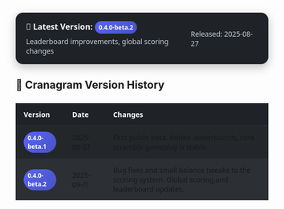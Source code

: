 <style>
  .version-table {
    width: 100%;
    border-collapse: collapse;
    margin: 24px 0;
    font-family: system-ui, -apple-system, Segoe UI, Roboto, Arial, sans-serif;
    font-size: 14px;
  }
  .version-table th, .version-table td {
    padding: 12px 16px;
    text-align: left;
    border-bottom: 1px solid #2f3136;
  }
  .version-table th {
    background: #1f2227;
    color: #fff;
    font-weight: 700;
  }
  .version-table tr:nth-child(even) {
    background: #2c2f33;
  }
  .version-table tr:nth-child(odd) {
    background: #23272a;
  }
  .version-badge {
    display: inline-block;
    padding: 4px 8px;
    border-radius: 999px;
    font-size: 12px;
    font-weight: 600;
    color: #fff;
  }
  .badge-beta   { background: linear-gradient(135deg, #5865F2, #4752C4); }
  .badge-stable { background: linear-gradient(135deg, #43B581, #2E8B57); }
  .badge-upcoming { background: linear-gradient(135deg, #FAA61A, #E67E22); }
  .badge-release { background: linear-gradient(135deg, #9B59B6, #6D3C91); }

    .latest-version {
    display: flex;
    align-items: center;
    justify-content: space-between;
    background: #1f2227;
    border: 1px solid #2f3136;
    border-radius: 14px;
    padding: 16px 20px;
    margin: 20px 0;
    box-shadow: 0 6px 18px rgba(0,0,0,.25);
    font-family: system-ui, -apple-system, Segoe UI, Roboto, Arial, sans-serif;
  }
  .latest-info {
    display: flex;
    flex-direction: column;
    gap: 6px;
  }
  .latest-title {
    font-size: 16px;
    font-weight: 700;
    color: #fff;
    margin: 0;
  }
  .latest-desc {
    font-size: 14px;
    color: #c9d1d9;
    margin: 0;
  }
</style>

<div class="latest-version">
  <div class="latest-info">
    <p class="latest-title">🚀 Latest Version: <span class="version-badge badge-beta">0.4.0-beta.2</span></p>
    <p class="latest-desc">Leaderboard improvements, global scoring changes</p>
  </div>
  <div>
    <p class="latest-desc">Released: 2025-08-27</p>
  </div>
</div>

<h2>📜 Cranagram Version History</h2>
<table class="version-table">
  <thead>
    <tr>
      <th>Version</th>
      <th>Date</th>
      <th>Changes</th>
    </tr>
  </thead>
  <tbody>
    <tr>
      <td><span class="version-badge badge-beta">0.4.0-beta.1</span></td>
      <td>2025-08-27</td>
      <td>First public beta. Added leaderboards, core scramble gameplay is stable.</td>
    </tr>
    <tr>
      <td><span class="version-badge badge-beta">0.4.0-beta.2</span></td>
      <td>2025-09-??</td>
      <td>Bug fixes and small balance tweaks to the scoring system. Global scoring and leaderboard updates.</td>
    </tr>
  </tbody>
</table>
